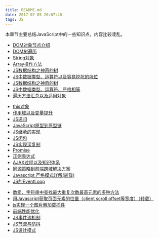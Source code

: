 ```yaml
---
title: README.md
date: 2017-07-05 20:07:40
tags: JS
---
```


本章节主要总结JavaScript中的一些知识点，内容比较凌乱。

<!-- JS基础 -->
- [DOM对象节点介绍](/Language/JS/DOM对象节点介绍.md)
- [DOM树遍历](/Language/JS/DOM遍历.md)
- [String对象](/Language/JS/String对象.md)
- [Array操作方法](/Language/JS/Array操作方法.md)
- [JS数据结构之神奇的树](/Language/JS/data-structure.md)
- [JS中数据类型、运算符以及容易挖坑的坑位](/Language/JS/运算符.md)
- [JS数据结构之神奇的树](/Language/JS/data-structure.md)
- [JS中数据类型、运算符、严格相等](/Language/JS/运算符.md)
- [遍历方法汇总以及适用对象](/Language/JS/JS遍历.md)

<!-- JS高级内容 -->
- [this对象](/Language/JS/this对象.md)
- [作用域以及变量提升](/Language/JS/作用域与变量提升.md)
- [JS递归](/Language/JS/递归.md)
- [JavaScript原型到原型链](/Language/JS/js从原型到原型链.md)
- [JS继承的实现](/Language/JS/继承.md)
- [JS闭包](/Language/JS/闭包.md)
- [JS实现深复制](/Language/JS/JS-deep-clone.md)
- [Promise](/Language/JS/Promise.md)
- [正则表达式](/Language/JS/正则表达式.md)
- [AJAX过程以及知识体系](/Language/JS/AJAX使用详细介绍.md)
- [同源策略到前端跨域解决方案](/Language/JS/同源策略到前端跨域.md)
- [Javascript 严格模式详解(转载)](https://www.ruanyifeng.com/blog/2013/01/javascript_strict_mode.html)
- [JS的EventLoop](/Language/JS/JS-EventLoop.md)

<!-- JS应用场景 -->
- [数组、字符串中查找最大重复次数最高元素的多种方法](/Language/JS/数组、字符串中最大、重复元素查找.md)
- [用Javascript获取页面元素的位置（client scroll offset等宽度）（转载）](http://www.ruanyifeng.com/blog/2009/09/find_element_s_position_using_javascript.html)
- [js实现一个图片懒加载插件](图片懒加载实现.md)
- [前端性能优化](/Language/JS/前端性能优化.md)
- [JS事件流机制](/Language/JS/JS事件流机制.md)
- [JS节流与防抖](/Language/JS/节流与防抖.md)
- [JS设计模式](/Language/JS/JS设计模式.md)















